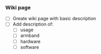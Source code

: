 ### Wiki page
- [ ] Greate wiki page with basic description
- [ ] Add description of: 
  - [ ] usage
  - [ ] armband
  - [ ] hardware
  - [ ] software
